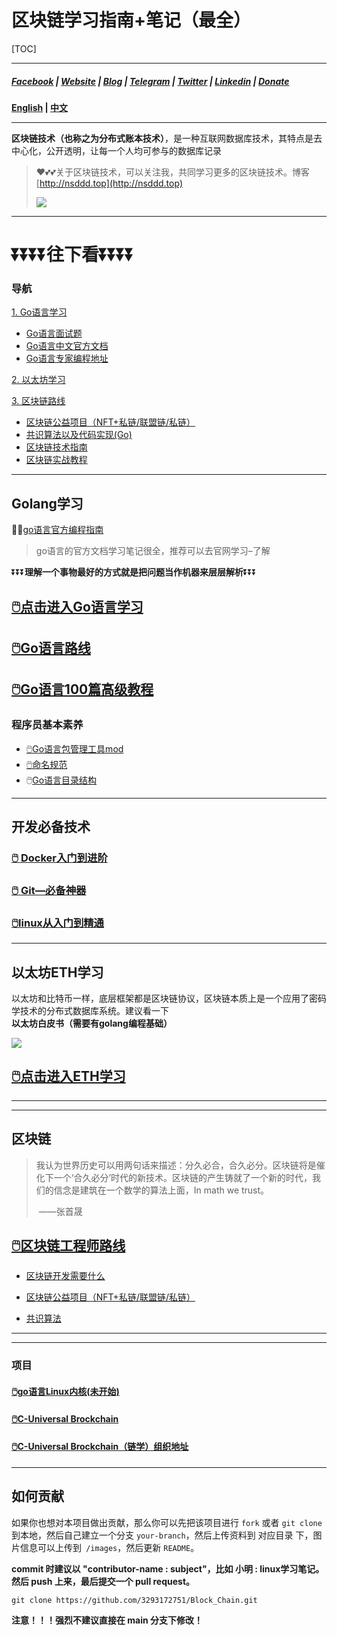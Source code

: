 # 区块链学习指南+笔记（最全）

[TOC]

----

##### [Facebook](https://www.facebook.com/profile.php?id=100034435372354) | [Website](https://telsacoin.io/) | [Blog](http://nsddd.top) | [Telegram](https://t.me/smile3293172751) | [Twitter](https://twitter.com/xxw3293172751) | [Linkedin](https://www.linkedin.cn/injobs/in/xiongxinwei-xiong-7606a0227) | [Donate](https://liberapay.com/xiongxinwei/donate)

**[English](readme_english.md) | [中文](README.md)**

---

**区块链技术（也称之为分布式账本技术）**，是一种互联网数据库技术，其特点是去中心化，公开透明，让每一个人均可参与的数据库记录

>   ❤️💕💕关于区块链技术，可以关注我，共同学习更多的区块链技术。博客[http://nsddd.top](http://nsddd.top)
>
>   <a href="https://wakatime.com/@3293172751/projects/hngzsvjxqc?start=2022-03-30&end=2022-04-05" title="我的区块链代码时长"> <img src="https://wakatime.com/badge/user/c445b3c6-a2bc-43a2-a24a-0828a17244b4/project/79cf7f10-4f61-42b7-92a8-dfc71cb99f4c.svg"></a>

---

# ⏬⏬⏬⏬**往下看**⏬⏬⏬⏬

### 导航

 [1. Go语言学习](##Golang学习 )

+ [Go语言面试题](https://www.topgoer.cn/docs/gomianshiti/mianshiti)
+ [Go语言中文官方文档](http://word.topgoer.com/)
+ [Go语言专家编程地址](http://wen.topgoer.com/docs/gozhuanjia/gogfjhk)

 [2. 以太坊学习](##以太坊ETH学习)

 [3. 区块链路线](##区块链路线)

+ [区块链公益项目（NFT+私链/联盟链/私链）](区块链公益项目)
+ [共识算法以及代码实现(Go)](blockchain/README.md)
+ [区块链技术指南](https://yeasy.gitbook.io/blockchain_guide/01_history)
+ [区块链实战教程](https://learnblockchain.cn/books/enterprise/)

----



## Golang学习

😶‍🌫️[go语言官方编程指南](https://golang.org/#)  

>   go语言的官方文档学习笔记很全，推荐可以去官网学习–了解

⏬⏬⏬**理解一个事物最好的方式就是把问题当作机器来层层解析**⏬⏬⏬

## [🖱️点击进入Go语言学习](TOC.md)

## [🖱️Go语言路线](go_route.md)

## [🖱️Go语言100篇高级教程](Gomd_super/README.md)



### 程序员基本素养

+ [🖱️Go语言包管理工具mod](Gomd_super/mod.md)
+ [🖱️命名规范](Gomd_super/name.md)
+ 🖱️[Go语言目录结构](Gomd_super/catalogue.md)

---



## 开发必备技术

### [🖱️ Docker入门到进阶](docker/README.md)

### [🖱️ Git—必备神器](Git/README.md)

### [🖱️linux从入门到精通](linux/README.md)



---

## 以太坊ETH学习

以太坊和比特币一样，底层框架都是区块链协议，区块链本质上是一个应用了密码学技术的分布式数据库系统。建议看一下**以太坊白皮书（需要有golang编程基础）**

<a href = "https://etherscan.io/ "><img src = "https://s2.loli.net/2022/03/20/gTiDdUAxtHGJ4f8.png"></a>

## [🖱️点击进入ETH学习](eth/TOC.md)

---





---

## 区块链

> 我认为世界历史可以用两句话来描述：分久必合，合久必分。区块链将是催化下一个‘合久必分’时代的新技术。区块链的产生铸就了一个新的时代，我们的信念是建筑在一个数学的算法上面，In math we trust。
>
> ​																						——张首晟

## [🖱️区块链工程师路线](route.md)

+ [区块链开发需要什么](btc/chain.md)

+ [区块链公益项目（NFT+私链/联盟链/私链）](区块链公益项目)
+ [共识算法](blockchain/README.md)

---



---

### 项目

#### [ 🖱️go语言Linux内核(未开始)]()

#### [🖱️C-Universal Brockchain](C_Universal_Brockchain)

#### [🖱️C-Universal Brockchain（链学）组织地址](https://github.com/C-UB)

---





## 如何贡献

如果你也想对本项目做出贡献，那么你可以先把该项目进行 `fork` 或者 `git clone` 到本地，然后自己建立一个分支 `your-branch`，然后上传资料到 对应目录 下，图片信息可以上传到` /images`，然后更新 `README`。

**commit 时建议以 "contributor-name : subject"，比如 小明 : linux学习笔记。然后 push 上来，最后提交一个 pull request。**

```
git clone https://github.com/3293172751/Block_Chain.git
```

**注意！！！强烈不建议直接在 main 分支下修改！**
